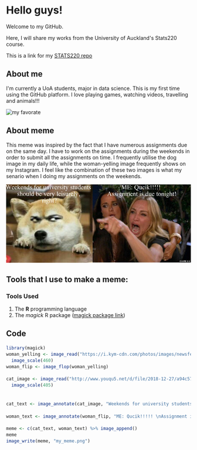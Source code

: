 # Hello guys!
Welcome to my GitHub. 

Here, I will share my works from the University of Auckland's Stats220 course.

This is a link for my [STATS220 repo](https://github.com/ych479/Stats220)



## About me
I'm currently a UoA students, major in data science. This is my first time using the GitHub platform. 
I love playing games, watching videos, travelling and animals!!!

![my favorate](https://encrypted-tbn0.gstatic.com/images?q=tbn:ANd9GcShUK_8myMnm9ADp03l9FdIbsqTTw-PhEf1lw&usqp=CAU)

## About meme 
This meme was inspired by the fact that I have numerous assignments due on the same day. I have to work on the assignments during the weekends in order to submit all the assignments on time. I frequently utilise the dog image in my daily life, while the woman-yelling image frequently shows on my Instagram. I feel like the combination of these two images is what my senario when I doing my assignments on the weekends.

![](my_meme.png)
## Tools that I use to make a meme:
 ### Tools Used
1. The **R** programming language 
2. The *magick* R package ([magick package link](https://cran.r-project.org/web/packages/magick/vignettes/intro.html))

## Code
```r
library(magick)
woman_yelling <- image_read("https://i.kym-cdn.com/photos/images/newsfeed/001/505/717/49b.jpg") %>%
  image_scale(460) 
woman_flip <- image_flop(woman_yelling)

cat_image <- image_read("http://www.youqu5.net/d/file/2018-12-27/a94c57566d3e02cf59640368ab39e58f.jpg") %>%
  image_scale(405)


cat_text <- image_annotate(cat_image, "Weekends for university students \nshould be very leisurely, \nright?", font = 'Times', size = 30, color = "white", gravity = "north")

woman_text <- image_annotate(woman_flip, "ME: Qucik!!!!! \nAssignment is due tonight!", font = 'Times', size = 30, color = "white", gravity = "north")

meme <- c(cat_text, woman_text) %>% image_append()
meme
image_write(meme, "my_meme.png")
```


